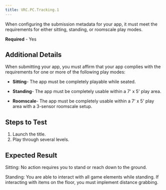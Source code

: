 ```yaml
---
title: VRC.PC.Tracking.1
---
```


When configuring the submission metadata for your app, it must meet the requirements for either sitting, standing, or roomscale play modes.

**Required** - Yes

## Additional Details

When submitting your app, you must affirm that your app complies with the requirements for one or more of the following play modes:

* **Sitting**- The app must be completely playable while seated.


* **Standing**- The app must be completely usable within a 7' x 5' play area.


* **Roomscale**- The app must be completely usable within a 7' x 5' play area with a 3-sensor roomscale setup.




## Steps to Test

1. Launch the title.
2. Play through several levels.


## Expected Result

Sitting: No action requires you to stand or reach down to the ground.

Standing: You are able to interact with all game elements while standing. If interacting with items on the floor, you must implement distance grabbing.
